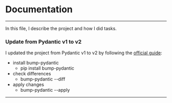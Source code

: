 # Documentation

---

In this file, I describe the project and how I did tasks.

### Update from Pydantic v1 to v2

I updated the project from Pydantic v1 to v2 by following the [official guide](https://docs.pydantic.dev/latest/migration/#migration-guide):

+ install bump-pydantic
    + pip install bump-pydantic
+ check differences
    + bump-pydantic --diff
+ apply changes
    + bump-pydantic --apply

---
